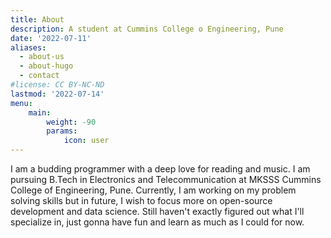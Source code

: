 ```yaml
---
title: About
description: A student at Cummins College o Engineering, Pune
date: '2022-07-11'
aliases:
  - about-us
  - about-hugo
  - contact
#license: CC BY-NC-ND
lastmod: '2022-07-14'
menu:
    main: 
        weight: -90
        params:
            icon: user
---
```


I am a budding programmer with a deep love for reading and music. I am pursuing B.Tech in Electronics and Telecommunication at MKSSS Cummins College of Engineering, Pune. Currently, I am working on my problem solving skills but in future, I wish to focus more on open-source development and data science. Still haven't exactly figured out what I'll specialize in, just gonna have fun and learn as much as I could for now.